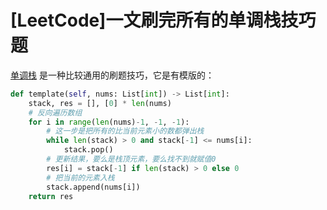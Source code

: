 # [LeetCode]一文刷完所有的单调栈技巧题

[单调栈](https://www.cnblogs.com/mk-oi/p/13541195.html) 是一种比较通用的刷题技巧，它是有模版的：
```python
def template(self, nums: List[int]) -> List[int]:
    stack, res = [], [0] * len(nums)
    # 反向遍历数组
    for i in range(len(nums)-1, -1, -1):
        # 这一步是把所有的比当前元素小的数都弹出栈
        while len(stack) > 0 and stack[-1] <= nums[i]:
            stack.pop()
        # 更新结果，要么是栈顶元素，要么找不到就赋值0
        res[i] = stack[-1] if len(stack) > 0 else 0
        # 把当前的元素入栈
        stack.append(nums[i])
    return res
```